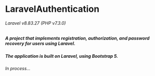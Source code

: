 # LaravelAuthentication 
###### Laravel v8.83.27 (PHP v7.3.0)
##### A project that implements registration, authorization, and password recovery for users using Laravel.
##### The application is built on Laravel, using Bootstrap 5.

###### In process...